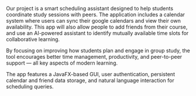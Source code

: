 Our project is a smart scheduling assistant designed to help students coordinate study sessions with peers. The application includes a calendar system where users can sync their google calendars and view their own availability. This app will also allow people to add friends from their course, and use an AI-powered assistant to identify mutually available time slots for collaborative learning.

By focusing on improving how students plan and engage in group study, the tool encourages better time management, productivity, and peer-to-peer support — all key aspects of modern learning.

The app features a JavaFX-based GUI, user authentication, persistent calendar and friend data storage, and natural language interaction for scheduling queries.
